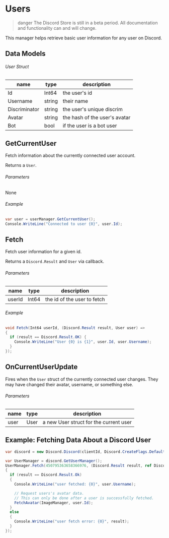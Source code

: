 # Users

> danger
> The Discord Store is still in a beta period. All documentation and functionality can and will change.

This manager helps retrieve basic user information for any user on Discord.

## Data Models

###### User Struct

| name          | type   | description                   |
| ------------- | ------ | ----------------------------- |
| Id            | Int64  | the user's id                 |
| Username      | string | their name                    |
| Discriminator | string | the user's unique discrim     |
| Avatar        | string | the hash of the user's avatar |
| Bot           | bool   | if the user is a bot user     |

## GetCurrentUser

Fetch information about the currently connected user account.

Returns a `User`.

###### Parameters

None

###### Example

```cs
var user = userManager.GetCurrentUser();
Console.WriteLine("Connected to user {0}", user.Id);
```

## Fetch

Fetch user information for a given id.

Returns a `Discord.Result` and `User` via callback.

###### Parameters

| name   | type  | description                 |
| ------ | ----- | --------------------------- |
| userId | Int64 | the id of the user to fetch |

###### Example

```cs
void Fetch(Int64 userId, (Discord.Result result, User user) =>
{
  if (result == Discord.Result.OK) {
    Console.WriteLine("User {0} is {1}", user.Id, user.Username);
  }
});
```

## OnCurrentUserUpdate

Fires when the `User` struct of the currently connected user changes. They may have changed their avatar, username, or something else.

###### Parameters

| name | type | description                            |
| ---- | ---- | -------------------------------------- |
| user | User | a new User struct for the current user |

## Example: Fetching Data About a Discord User

```cs
var discord = new Discord.Discord(clientId, Discord.CreateFlags.Default);

var UserManager = discord.GetUserManager();
UserManager.Fetch(450795363658366976, (Discord.Result result, ref Discord.User user) =>
{
  if (result == Discord.Result.Ok)
  {
    Console.WriteLine("user fetched: {0}", user.Username);

    // Request users's avatar data.
    // This can only be done after a user is successfully fetched.
    FetchAvatar(ImageManager, user.Id);
  }
  else
  {
    Console.WriteLine("user fetch error: {0}", result);
  }
});
```
